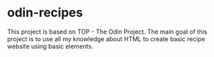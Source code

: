 # odin-recipes
This project is based on TOP - The Odin Project.
The main goal of this project is to use all my knowledge about HTML to create basic recipe website using basic elements.
